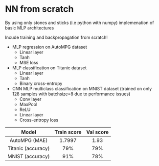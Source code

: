 # NN from scratch
By using only stones and sticks (i.e python with numpy) implemenation of basic MLP architectures

Incude training and backpropagation from scratch!

- MLP regression on AutoMPG dataset
  - Linear layer
  - Tanh
  - MSE loss
- MLP classification on Titanic dataset
  - Linear layer
  - Tanh
  - Binary cross-entropy
- CNN MLP multiclass classification on MNIST dataset (trained on only 128 samples with batchsize=8 due to performance issues)
  - Conv layer 
  - MaxPool
  - ReLU
  - Linear layer
  - Cross-entropy loss

|Model|Train score|Val score|
|:-------------:|:-------------:|:-------------:|
|AutoMPG (MAE)|1.7997|1.93|
|Titanic (accuracy)|79%|79%|
|MNIST (accuracy)|91%|78%|
